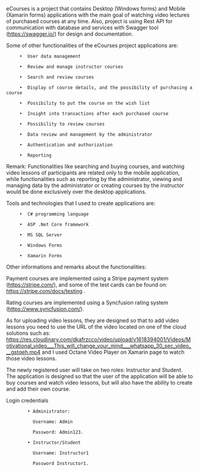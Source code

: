 eCourses is a project that contains Desktop (Windows forms) and Mobile (Xamarin forms) applications with the main goal of watching video lectures of purchased courses at any time. Also, project is using Rest API for communication with database and services with Swagger tool (https://swagger.io/)  for design and documentation.

Some of other functionalities of the eCourses project applications are:

         •	User data management

         •	Review and manage instructor courses

         •	Search and review courses

         •	Display of course details, and the possibility of purchasing a course

         •	Possibility to put the course on the wish list

         •	Insight into transactions after each purchased course

         •	Possibility to review courses

         •	Data review and management by the administrator

         •	Authentication and authorization

         •	Reporting

Remark: Functionalities like searching and buying courses, and watching video lessons of participants are related only to the mobile application, while functionalities such as reporting by the administrator, viewing and managing data by the administrator or creating courses by the instructor would be done exclusively over the desktop applications.

Tools and technologies that I used to create applications are:

         •	C# programming language

         •	ASP .Net Core framework

         •	MS SQL Server

         •	Windows Forms

         •	Xamarin Forms

Other informations and remarks about the functionalities:

Payment courses are implemented using a Stripe payment system (https://stripe.com/), and some of the test cards can be found on: https://stripe.com/docs/testing .

Rating courses are implemented using a Syncfusion rating system (https://www.syncfusion.com/).
         

As for uploading video lessons, they are designed so that to add video lessons you need to use the URL of the video located on one of the cloud solutions such as: https://res.cloudinary.com/dkafrzcco/video/upload/v1618394001/Videos/Motivational_video___This_will_change_your_mind___whatsapp_30_sec_video___gstqeh.mp4  and I used Octane Video Player on Xamarin page to watch those video lessons. 

The newly registered user will take on two roles: Instructor and Student. The application is designed so that the user of the application will be able to buy courses and watch video lessons, but will also have the ability to create and add their own course.

Login credentials

            • Administrator:

              Username: Admin	

              Password: Admin123.

            • Instructor/Student

              Username: Instructor1
              
              Password Instructor1.






